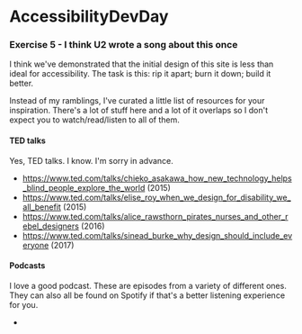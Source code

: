 # AccessibilityDevDay

### Exercise 5 - I think U2 wrote a song about this once

I think we've demonstrated that the initial design of this site is less than ideal for accessibility. The
task is this: rip it apart; burn it down; build it better. 

Instead of my ramblings, I've curated a little list of resources for your inspiration. There's a lot of 
stuff here and a lot of it overlaps so I don't expect you to watch/read/listen to all of them. 

#### TED talks

Yes, TED talks. I know. I'm sorry in advance. 

* https://www.ted.com/talks/chieko_asakawa_how_new_technology_helps_blind_people_explore_the_world (2015)
* https://www.ted.com/talks/elise_roy_when_we_design_for_disability_we_all_benefit (2015)
* https://www.ted.com/talks/alice_rawsthorn_pirates_nurses_and_other_rebel_designers (2016)
* https://www.ted.com/talks/sinead_burke_why_design_should_include_everyone (2017)

#### Podcasts

I love a good podcast. These are episodes from a variety of different ones. They can also all be found on 
Spotify if that's a better listening experience for you. 

* 
